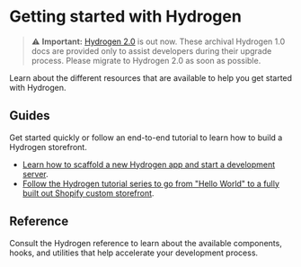 # Getting started with Hydrogen


> ⚠️ **Important:** [Hydrogen 2.0](https://hydrogen.shopify.dev) is out now. These archival Hydrogen 1.0 docs are provided only to assist developers during their upgrade process. Please migrate to Hydrogen 2.0 as soon as possible.


Learn about the different resources that are available to help you get started with Hydrogen.

## Guides

Get started quickly or follow an end-to-end tutorial to learn how to build a Hydrogen storefront.

- [Learn how to scaffold a new Hydrogen app and start a development server](/docs/tutorials/getting-started/quickstart.md).
- [Follow the Hydrogen tutorial series to go from "Hello World" to a fully built out Shopify custom storefront](/docs/tutorials/getting-started/tutorial/).

## Reference

Consult the Hydrogen reference to learn about the available components, hooks, and utilities that help accelerate your development process.
